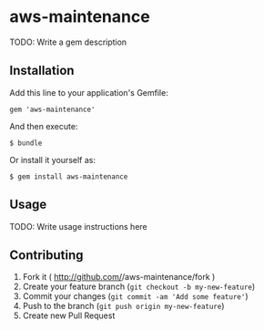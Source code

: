 # aws-maintenance

TODO: Write a gem description

## Installation

Add this line to your application's Gemfile:

    gem 'aws-maintenance'

And then execute:

    $ bundle

Or install it yourself as:

    $ gem install aws-maintenance

## Usage

TODO: Write usage instructions here

## Contributing

1. Fork it ( http://github.com/<my-github-username>/aws-maintenance/fork )
2. Create your feature branch (`git checkout -b my-new-feature`)
3. Commit your changes (`git commit -am 'Add some feature'`)
4. Push to the branch (`git push origin my-new-feature`)
5. Create new Pull Request
